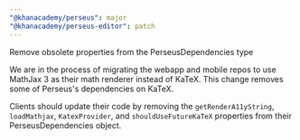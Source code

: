 ```yaml
---
"@khanacademy/perseus": major
"@khanacademy/perseus-editor": patch
---
```


Remove obsolete properties from the PerseusDependencies type

We are in the process of migrating the webapp and mobile repos to use
MathJax 3 as their math renderer instead of KaTeX. This change removes some of
Perseus's dependencies on KaTeX.

Clients should update their code by removing the `getRenderA11yString`,
`loadMathjax`, `KatexProvider`, and `shouldUseFutureKaTeX` properties from
their PerseusDependencies object.
